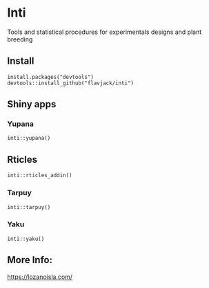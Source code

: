 # Inti

Tools and statistical procedures for experimentals designs and plant breeding

## Install

```{r eval=F}
install.packages("devtools")
devtools::install_github("flavjack/inti")
```
## Shiny apps

### Yupana

```{r eval=F}
inti::yupana()
```

## Rticles

```{r eval=F}
inti::rticles_addin()
```
### Tarpuy

```{r eval=F}
inti::tarpuy()
```
### Yaku

```{r eval=F}
inti::yaku()
```

## More Info:

https://lozanoisla.com/
